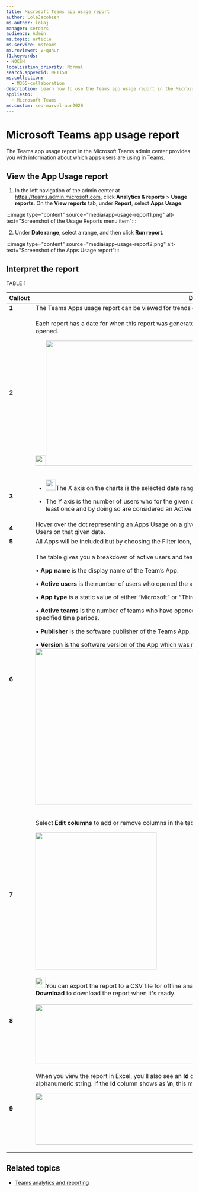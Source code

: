 ```yaml
---
title: Microsoft Teams app usage report
author: LolaJacobsen
ms.author: lolaj
manager: serdars
audience: Admin
ms.topic: article
ms.service: msteams
ms.reviewer: v-quhur
f1.keywords:
- NOCSH
localization_priority: Normal
search.appverid: MET150
ms.collection: 
  - M365-collaboration
description: Learn how to use the Teams app usage report in the Microsoft Teams admin center.
appliesto: 
  - Microsoft Teams
ms.custom: seo-marvel-apr2020
---
```


# Microsoft Teams app usage report

The Teams app usage report in the Microsoft Teams admin center provides you with information about which apps users are using in Teams.  

## **View the App Usage report**

1.  In the left navigation of the admin center at <https://teams.admin.microsoft.com>, click **Analytics & reports** \> **Usage reports**. On the **View reports** tab, under **Report**, select **Apps Usage**.

:::image type="content" source="media/app-usage-report1.png" alt-text="Screenshot of the Usage Reports menu item":::

2.  Under **Date range**, select a range, and then click **Run report**.



:::image type="content" source="media/app-usage-report2.png" alt-text="Screenshot of the Apps Usage report":::

## **Interpret the report**

TABLE 1

<table>
<thead>
<tr class="header">
<th><strong>Callout</strong></th>
<th><strong>Description</strong></th>
</tr>
</thead>
<tbody>
<tr class="odd">
<td><strong>1</strong></td>
<td>The Teams Apps usage report can be viewed for trends over the last 7, 30 or 90 days.</td>
</tr>
<tr class="even">
<td><strong>2</strong></td>
<td><p>Each report has a date for when this report was generated. The reports usually reflect a 24 latency from time an app was opened.</p>
<p><img src="c:\Users\lolaj\OfficeDocs-SkypeForBusiness-pr\Teams\teams-analytics-and-reports/media/image2.png" style="width:0.28472in;height:0.29167in" /><img src="c:\Users\lolaj\OfficeDocs-SkypeForBusiness-pr\Teams\teams-analytics-and-reports/media/image4.png" style="width:6.80899in;height:3.50474in" /></p></td>
</tr>
<tr class="odd">
<td><strong>3</strong></td>
<td><ul>
<li><p><img src="c:\Users\lolaj\OfficeDocs-SkypeForBusiness-pr\Teams\teams-analytics-and-reports/media/image2.png" style="width:0.28472in;height:0.29167in" />The X axis on the charts is the selected date range for the specific report.</p></li>
<li><p>The Y axis is the number of users who for the given day hovered over in chart, those users have opened an app at least once and by doing so are considered an Active User and accrue towards the total seen on mouse hover over.</p></li>
</ul></td>
</tr>
<tr class="even">
<td><strong>4</strong></td>
<td>Hover over the dot representing an Apps Usage on a given date to see the number of instances of that App’s Total Active Users on that given date.</td>
</tr>
<tr class="odd">
<td><strong>5</strong></td>
<td>All Apps will be included but by choosing the Filter icon, additional filters are available.</td>
</tr>
<tr class="even">
<td><strong>6</strong></td>
<td><p>The table gives you a breakdown of active users and teams by App name.</p>
<p>• <strong>App name</strong> is the display name of the Team’s App.</p>
<p>• <strong>Active users</strong> is the number of users who opened the app at least once during the specified time period.</p>
<p>• <strong>App type</strong> is a static value of either “Microsoft” or “Third Party”.</p>
<p>• <strong>Active teams</strong> is the number of teams who have opened the App by at least one member of the team and during the specified time periods.</p>
<p>• <strong>Publisher</strong> is the software publisher of the Teams App.</p>
<p>• <strong>Version</strong> is the software version of the App which was made available by the publisher of the Teams App. <img src="c:\Users\lolaj\OfficeDocs-SkypeForBusiness-pr\Teams\teams-analytics-and-reports/media/image5.png" style="width:7.36111in;height:4.40378in" /></p></td>
</tr>
<tr class="odd">
<td><strong>7</strong></td>
<td><p>Select <strong>Edit columns</strong> to add or remove columns in the table.</p>
<p><img src="c:\Users\lolaj\OfficeDocs-SkypeForBusiness-pr\Teams\teams-analytics-and-reports/media/image6.png" style="width:3.40029in;height:3.842in" /></p></td>
</tr>
<tr class="even">
<td><strong>8</strong></td>
<td><img src="c:\Users\lolaj\OfficeDocs-SkypeForBusiness-pr\Teams\teams-analytics-and-reports/media/image2.png" style="width:0.28472in;height:0.29167in" />You can export the report to a CSV file for offline analysis. Click <strong>Export to Excel</strong>, and then on the <strong>Downloads</strong> tab, click <strong>Download</strong> to download the report when it's ready.<br />
<br />
<img src="c:\Users\lolaj\OfficeDocs-SkypeForBusiness-pr\Teams\teams-analytics-and-reports/media/image7.png" style="width:9.5625in;height:1.67292in" /></td>
</tr>
<tr class="odd">
<td><strong>9</strong></td>
<td><p>When you view the report in Excel, you'll also see an <strong>Id</strong> column, which represents the app ID. A team ID is typically an alphanumeric string. If the <strong>Id</strong> column shows as <strong>\n</strong>, this means that a user requested their information to be deleted.</p>
<p><img src="c:\Users\lolaj\OfficeDocs-SkypeForBusiness-pr\Teams\teams-analytics-and-reports/media/image8.png" style="width:5.78894in;height:1.45853in" /></p></td>
</tr>
</tbody>
</table>

## Related topics

- [Teams analytics and reporting](teams-reporting-reference.md)